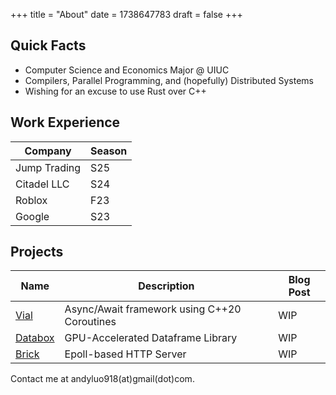 +++
title = "About"
date = 1738647783
draft = false
+++

## Quick Facts
* Computer Science and Economics Major @ UIUC
* Compilers, Parallel Programming, and (hopefully) Distributed Systems
* Wishing for an excuse to use Rust over C++

## Work Experience

| Company | Season |
| --- | --- |
| Jump Trading | S25 |
| Citadel LLC  | S24 |
| Roblox | F23 | 
| Google | S23 |

## Projects

| Name | Description | Blog Post |
| ---  | --- | --- |
| [Vial](https://github.com/andyluo03/Vial) | Async/Await framework using C++20 Coroutines | WIP |
| [Databox](https://github.com/andyluo03/databox) | GPU-Accelerated Dataframe Library | WIP |
| [Brick](https://github.com/andyluo03/brick) | Epoll-based HTTP Server | WIP |

Contact me at andyluo918(at)gmail(dot)com.

